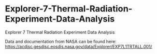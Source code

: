 # Explorer-7-Thermal-Radiation-Experiment-Data-Analysis
Explorer 7 Thermal Radiation Experiment Data Analysis

Data and documentation from NASA can be found here: https://acdisc.gesdisc.eosdis.nasa.gov/data/Explorer/EXP7L1TRTALL.001/
